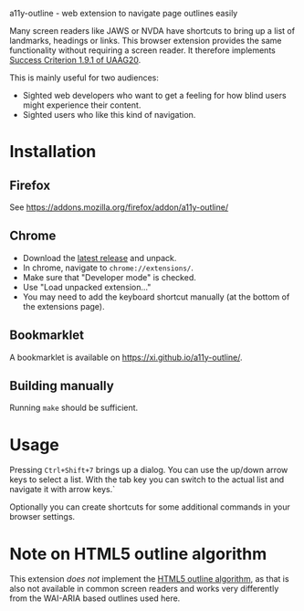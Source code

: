 a11y-outline - web extension to navigate page outlines easily

Many screen readers like JAWS or NVDA have shortcuts to bring up a list of
landmarks, headings or links. This browser extension provides the same
functionality without requiring a screen reader. It therefore implements
[Success Criterion 1.9.1 of
UAAG20](https://www.w3.org/TR/UAAG20/#gl-alternative-views).

This is mainly useful for two audiences:

-	Sighted web developers who want to get a feeling for how blind users might
	experience their content.
-	Sighted users who like this kind of navigation.

# Installation

## Firefox

See <https://addons.mozilla.org/firefox/addon/a11y-outline/>

## Chrome

-	Download the [latest release](https://github.com/xi/a11y-outline/releases)
	and unpack.
-	In chrome, navigate to `chrome://extensions/`.
-	Make sure that "Developer mode" is checked.
-	Use "Load unpacked extension…"
-	You may need to add the keyboard shortcut manually (at the bottom of the
	extensions page).

## Bookmarklet

A bookmarklet is available on <https://xi.github.io/a11y-outline/>.

## Building manually

Running `make` should be sufficient.

# Usage

Pressing `Ctrl+Shift+7` brings up a dialog. You can use the up/down arrow keys
to select a list. With the tab key you can switch to the actual list and
navigate it with arrow keys.`

Optionally you can create shortcuts for some additional commands in your
browser settings.

# Note on HTML5 outline algorithm

This extension *does not* implement the [HTML5 outline
algorithm](https://www.w3.org/TR/html53/sections.html#creating-an-outline), as
that is also not available in common screen readers and works very differently
from the WAI-ARIA based outlines used here.
